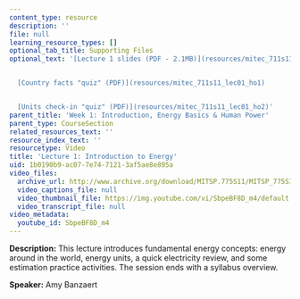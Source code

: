 ```yaml
---
content_type: resource
description: ''
file: null
learning_resource_types: []
optional_tab_title: Supporting Files
optional_text: '[Lecture 1 slides (PDF - 2.1MB)](resources/mitec_711s11_lec01)


  [Country facts "quiz" (PDF)](resources/mitec_711s11_lec01_ho1)


  [Units check-in "quiz" (PDF)](resources/mitec_711s11_lec01_ho2)'
parent_title: 'Week 1: Introduction, Energy Basics & Human Power'
parent_type: CourseSection
related_resources_text: ''
resource_index_text: ''
resourcetype: Video
title: 'Lecture 1: Introduction to Energy'
uid: 1b0190b9-ac07-7e74-7121-3af5ae8e895a
video_files:
  archive_url: http://www.archive.org/download/MITSP.775S11/MITSP_775S11lec01_300k.mp4
  video_captions_file: null
  video_thumbnail_file: https://img.youtube.com/vi/SbpeBF8D_m4/default.jpg
  video_transcript_file: null
video_metadata:
  youtube_id: SbpeBF8D_m4
---
```


**Description:** This lecture introduces fundamental energy concepts: energy around in the world, energy units, a quick electricity review, and some estimation practice activities. The session ends with a syllabus overview.

**Speaker:** Amy Banzaert